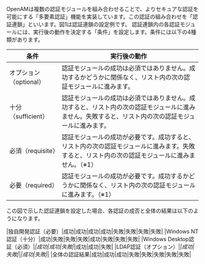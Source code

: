 OpenAMは複数の認証モジュールを組み合わせることで、よりセキュアな認証を可能にする「多要素認証」機能を実装しています。この認証の組み合わせを「認証連鎖」といいます。図1は認証連鎖の設定例です。
認証連鎖内の各認証モジュールには、実行後の動作を決定する「条件」を設定します。条件には以下の4種類があります。

|条件|実行後の動作|
|---|---|
|オプション（optional）|認証モジュールの成功は必須ではありません。成功するかどうかに関係なく、リスト内の次の認証モジュールに進みます。|
|十分（sufficient）|認証モジュールの成功は必須ではありません。成功すると、リスト内の次の認証モジュールに進みません。失敗すると、リスト内の次の認証モジュールに進みます。|
|必須（requisite）|認証モジュールの成功が必要です。成功すると、リスト内の次の認証モジュールに進みます。失敗すると、リスト内の次の認証モジュールに進みません。（※1）|
|必要（required）|認証モジュールの成功が必要です。成功するかどうかに関係なく、リスト内の次の認証モジュールに進みます。（※1）|

この図で示した認証連鎖を設定した場合、各認証の成否と全体の結果は以下のようになります。

|独自開発認証（必要）|成功|成功|成功|成功|失敗|失敗|失敗|失敗|
|Windows NT認証（十分）|成功|失敗|失敗|失敗|成功|失敗|失敗|失敗|
|Windows Desktop認証（必須）|*|成功|成功|失敗|*|成功|成功|失敗|
|LDAP認証（オプション）|*|成功|失敗|*|*|成功|失敗|*|
|全体の認証結果|成功|成功|成功|失敗|失敗|失敗|失敗|失敗|
